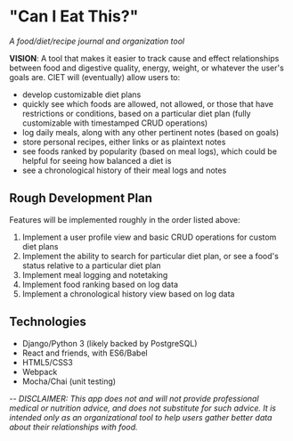 # "Can I Eat This?"
_A food/diet/recipe journal and organization tool_

**VISION**: A tool that makes it easier to track cause and effect relationships between food and digestive quality, energy, weight, or whatever the user's goals are. CIET will (eventually) allow users to:
- develop customizable diet plans
- quickly see which foods are allowed, not allowed, or those that have restrictions or conditions, based on a particular diet plan (fully customizable with timestamped CRUD operations)
- log daily meals, along with any other pertinent notes (based on goals)
- store personal recipes, either links or as plaintext notes
- see foods ranked by popularity (based on meal logs), which could be helpful for seeing how balanced a diet is
- see a chronological history of their meal logs and notes

## Rough Development Plan

Features will be implemented roughly in the order listed above:

1. Implement a user profile view and basic CRUD operations for custom diet plans
2. Implement the ability to search for particular diet plan, or see a food's status relative to a particular diet plan
3. Implement meal logging and notetaking
4. Implement food ranking based on log data
5. Implement a chronological history view based on log data

## Technologies

- Django/Python 3 (likely backed by PostgreSQL)
- React and friends, with ES6/Babel
- HTML5/CSS3
- Webpack
- Mocha/Chai (unit testing)

--
_DISCLAIMER: This app does not and will not provide professional medical or nutrition advice, and does not substitute for such advice. It is intended only as an organizational tool to help users gather better data about their relationships with food._
